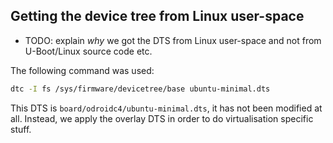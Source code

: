 ## Getting the device tree from Linux user-space

* TODO: explain *why* we got the DTS from Linux user-space and not from U-Boot/Linux source code etc.

The following command was used:
```sh
dtc -I fs /sys/firmware/devicetree/base ubuntu-minimal.dts
```

This DTS is `board/odroidc4/ubuntu-minimal.dts`, it has not been modified at all. Instead, we apply the overlay
DTS in order to do virtualisation specific stuff.
